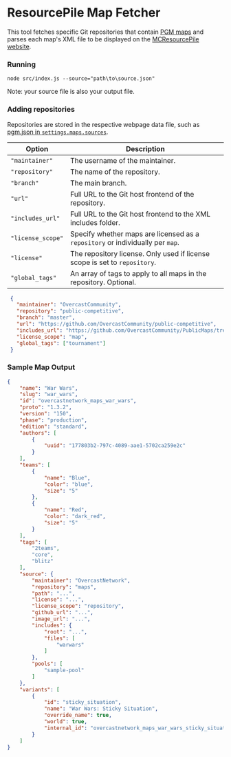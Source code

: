ResourcePile Map Fetcher
================

This tool fetches specific Git repositories that contain [PGM maps](https://pgm.dev/) and parses each map's XML file to be displayed on the [MCResourcePile website](https://mcresourcepile.github.io/maps/pgm).

### Running

`node src/index.js --source="path\to\source.json"`

Note: your source file is also your output file.

### Adding repositories

Repositories are stored in the respective webpage data file, such as [pgm.json in `settings.maps.sources`](https://raw.githubusercontent.com/MCResourcePile/mcresourcepile.github.io/source/src/data/maps/pgm.json).


| Option            | Description                                                                         |
|-------------------|-------------------------------------------------------------------------------------|
| `"maintainer"`    | The username of the maintainer.                                                     |
| `"repository"`    | The name of the repository.                                                         |
| `"branch"`        | The main branch.                                                                    |
| `"url"`           | Full URL to the Git host frontend of the repository.                                |
| `"includes_url"`  | Full URL to the Git host frontend to the XML includes folder.                       |
| `"license_scope"` | Specify whether maps are licensed as a `repository` or individually per `map`.      |
| `"license"`       | The repository license. Only used if license scope is set to `repository`.          |
| `"global_tags"`   | An array of tags to apply to all maps in the repository. Optional.                  |

```json
 {
   "maintainer": "OvercastCommunity",
   "repository": "public-competitive",
   "branch": "master",
   "url": "https://github.com/OvercastCommunity/public-competitive",
   "includes_url": "https://github.com/OvercastCommunity/PublicMaps/tree/main/includes",
   "license_scope": "map",
   "global_tags": ["tournament"]
 }
```

### Sample Map Output

```json
{
    "name": "War Wars",
    "slug": "war_wars",
    "id": "overcastnetwork_maps_war_wars",
    "proto": "1.3.2",
    "version": "150",
    "phase": "production",
    "edition": "standard",
    "authors": [
        {
            "uuid": "177803b2-797c-4089-aae1-5702ca259e2c"
        }
    ],
    "teams": [
        {
            "name": "Blue",
            "color": "blue",
            "size": "5"
        },
        {
            "name": "Red",
            "color": "dark_red",
            "size": "5"
        }
    ],
    "tags": [
        "2teams",
        "core",
        "blitz"
    ],
    "source": {
        "maintainer": "OvercastNetwork",
        "repository": "maps",
        "path": "...",
        "license": "...",
        "license_scope": "repository",
        "github_url": "...",
        "image_url": "...",
        "includes": {
            "root": "...",
            "files": [
                "warwars"
            ]
        },
        "pools": [
            "sample-pool"
        ]
    },
    "variants": [
        {
            "id": "sticky_situation",
            "name": "War Wars: Sticky Situation",
            "override_name": true,
            "world": true,
            "internal_id": "overcastnetwork_maps_war_wars_sticky_situation"
        }
    ]
}
```
